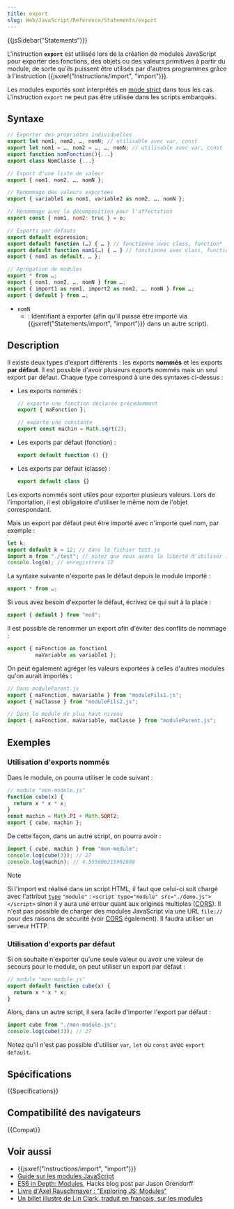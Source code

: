 ```yaml
---
title: export
slug: Web/JavaScript/Reference/Statements/export
---
```


{{jsSidebar("Statements")}}

L'instruction **`export`** est utilisée lors de la création de modules JavaScript pour exporter des fonctions, des objets ou des valeurs primitives à partir du module, de sorte qu'ils puissent être utilisés par d'autres programmes grâce à l'instruction {{jsxref("Instructions/import", "import")}}.

Les modules exportés sont interprétés en [mode strict](/fr/docs/Web/JavaScript/Reference/Strict_mode) dans tous les cas. L'instruction `export` ne peut pas être utilisée dans les scripts embarqués.

## Syntaxe

```js
// Exporter des propriétés individuelles
export let nom1, nom2, …, nomN; // utilisable avec var, const
export let nom1 = …, nom2 = …, …, nomN; // utilisable avec var, const
export function nomFonction(){...}
export class NomClasse {...}

// Export d'une liste de valeur
export { nom1, nom2, …, nomN };

// Renommage des valeurs exportées
export { variable1 as nom1, variable2 as nom2, …, nomN };

// Renommage avec la décomposition pour l'affectation
export const { nom1, nom2: truc } = o;

// Exports par défauts
export default expression;
export default function (…) { … } // fonctionne avec class, function*
export default function nom1(…) { … } // fonctionne avec class, function*
export { nom1 as default, … };

// Agrégation de modules
export * from …;
export { nom1, nom2, …, nomN } from …;
export { import1 as nom1, import2 as nom2, …, nomN } from …;
export { default } from …;
```

- `nomN`
  - : Identifiant à exporter (afin qu'il puisse être importé via {{jsxref("Statements/import", "import")}} dans un autre script).

## Description

Il existe deux types d'export différents : les exports **nommés** et les exports **par défaut**. Il est possible d'avoir plusieurs exports nommés mais un seul export par défaut. Chaque type correspond à une des syntaxes ci-dessus&nbsp;:

- Les exports nommés :

  ```js
  // exporte une fonction déclarée précédemment
  export { maFonction };

  // exporte une constante
  export const machin = Math.sqrt(2);
  ```

- Les exports par défaut (fonction) :

  ```js
  export default function () {}
  ```

- Les exports par défaut (classe) :

  ```js
  export default class {}
  ```

Les exports nommés sont utiles pour exporter plusieurs valeurs. Lors de l'importation, il est obligatoire d'utiliser le même nom de l'objet correspondant.

Mais un export par défaut peut être importé avec n'importe quel nom, par exemple :

```js
let k;
export default k = 12; // dans le fichier test.js
import m from "./test"; // notez que nous avons la liberté d'utiliser import m au lieu de import k, parce que k était l'export par défaut
console.log(m); // enregistrera 12
```

La syntaxe suivante n'exporte pas le défaut depuis le module importé :

```js
export * from …;
```

Si vous avez besoin d'exporter le défaut, écrivez ce qui suit à la place :

```js
export { default } from "mod";
```

Il est possible de renommer un export afin d'éviter des conflits de nommage :

```js
export { maFonction as fonction1
         maVariable as variable1 };
```

On peut également agréger les valeurs exportées à celles d'autres modules qu'on aurait importés :

```js
// Dans moduleParent.js
export { maFonction, maVariable } from "moduleFils1.js";
export { maClasse } from "moduleFils2.js";

// Dans le module de plus haut niveau
import { maFonction, maVariable, maClasse } from "moduleParent.js";
```

## Exemples

### Utilisation d'exports nommés

Dans le module, on pourra utiliser le code suivant&nbsp;:

```js
// module "mon-module.js"
function cube(x) {
  return x * x * x;
}
const machin = Math.PI + Math.SQRT2;
export { cube, machin };
```

De cette façon, dans un autre script, on pourra avoir :

```js
import { cube, machin } from "mon-module";
console.log(cube(3)); // 27
console.log(machin); // 4.555806215962888
```

> [!NOTE]
> Si l'import est réalisé dans un script HTML, il faut que celui-ci soit chargé avec l'attribut [`type`](/fr/docs/Web/HTML/Reference/Global_attributes#type) `"module"` : `<script type="module" src="./demo.js"></script>` sinon il y aura une erreur quant aux origines multiples ([CORS](/fr/docs/Web/HTTP/Guides/CORS)).
> Il n'est pas possible de charger des modules JavaScript via une URL `file://` pour des raisons de sécurité (voir [CORS](/fr/docs/Web/HTTP/Guides/CORS) également). Il faudra utiliser un serveur HTTP.

### Utilisation d'exports par défaut

Si on souhaite n'exporter qu'une seule valeur ou avoir une valeur de secours pour le module, on peut utiliser un export par défaut&nbsp;:

```js
// module "mon-module.js"
export default function cube(x) {
  return x * x * x;
}
```

Alors, dans un autre script, il sera facile d'importer l'export par défaut :

```js
import cube from "./mon-module.js";
console.log(cube(3)); // 27
```

Notez qu'il n'est pas possible d'utiliser `var`, `let` ou `const` avec `export default`.

## Spécifications

{{Specifications}}

## Compatibilité des navigateurs

{{Compat}}

## Voir aussi

- {{jsxref("Instructions/import", "import")}}
- [Guide sur les modules JavaScript](/fr/docs/Web/JavaScript/Guide/Modules)
- [ES6 in Depth: Modules](https://hacks.mozilla.org/2015/08/es6-in-depth-modules/), Hacks blog post par Jason Orendorff
- [Livre d'Axel Rauschmayer : "Exploring JS: Modules"](https://exploringjs.com/es6/ch_modules.html)
- [Un billet illustré de Lin Clark, traduit en français, sur les modules](https://tech.mozfr.org/post/2018/04/06/Une-plongee-illustree-dans-les-modules-ECMAScript)
